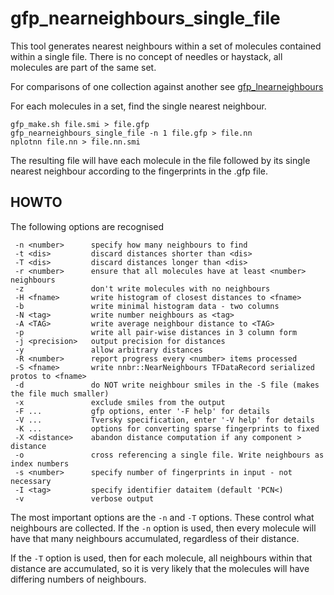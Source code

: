# gfp_nearneighbours_single_file

This tool generates nearest neighbours within a set of molecules
contained within a single file. There is no concept of needles or
haystack, all molecules are part of the same set.

For comparisons of one collection against another see
[gfp_lnearneighbours](gfp_lneaerneighbours.md)

For each molecules in a set, find the single nearest neighbour.
```
gfp_make.sh file.smi > file.gfp
gfp_nearneighbours_single_file -n 1 file.gfp > file.nn
nplotnn file.nn > file.nn.smi
```
The resulting file will have each molecule in the file followed
by its single nearest neighbour according to the fingerprints in
the .gfp file.

## HOWTO

The following options are recognised
```
 -n <number>      specify how many neighbours to find
 -t <dis>         discard distances shorter than <dis>
 -T <dis>         discard distances longer than <dis>
 -r <number>      ensure that all molecules have at least <number> neighbours
 -z               don't write molecules with no neighbours
 -H <fname>       write histogram of closest distances to <fname>
 -b               write minimal histogram data - two columns
 -N <tag>         write number neighbours as <tag>
 -A <TAG>         write average neighbour distance to <TAG>
 -p               write all pair-wise distances in 3 column form
 -j <precision>   output precision for distances
 -y               allow arbitrary distances
 -R <number>      report progress every <number> items processed
 -S <fname>       write nnbr::NearNeighbours TFDataRecord serialized protos to <fname>
 -d               do NOT write neighbour smiles in the -S file (makes the file much smaller)
 -x               exclude smiles from the output
 -F ...           gfp options, enter '-F help' for details
 -V ...           Tversky specification, enter '-V help' for details
 -K ...           options for converting sparse fingerprints to fixed
 -X <distance>    abandon distance computation if any component > distance
 -o               cross referencing a single file. Write neighbours as index numbers
 -s <number>      specify number of fingerprints in input - not necessary
 -I <tag>         specify identifier dataitem (default 'PCN<)
 -v               verbose output
```

The most important options are the `-n` and `-T` options. These control what neighbours
are collected. If the `-n` option is used, then every molecule will have that many
neighbours accumulated, regardless of their distance.

If the `-T` option is used, then for each molecule, all neighbours within that distance
are accumulated, so it is very likely that the molecules will have differing numbers of
neighbours.


